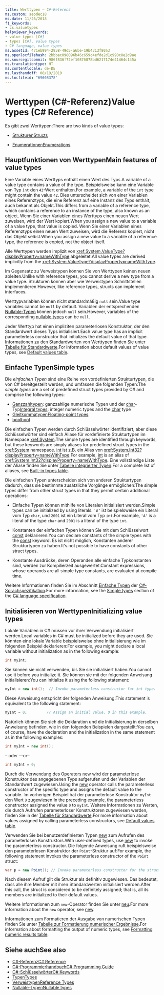 ```yaml
---
title: Werttypen – C#-Referenz
ms.custom: seodec18
ms.date: 11/26/2018
f1_keywords:
- cs.valuetypes
helpviewer_keywords:
- value types [C#]
- types [C#], value types
- C# language, value types
ms.assetid: 471eb994-2958-49d5-a6be-19b4313f80a3
ms.openlocfilehash: 2bbbac098096b46c659c4efde2d1c998c8e2d9ae
ms.sourcegitcommit: 986f836f72ef10876878bd6217174e41464c145a
ms.translationtype: HT
ms.contentlocale: de-DE
ms.lasthandoff: 08/19/2019
ms.locfileid: "69608378"
---
```

# <a name="value-types-c-reference"></a><span data-ttu-id="148b1-102">Werttypen (C#-Referenz)</span><span class="sxs-lookup"><span data-stu-id="148b1-102">Value types (C# Reference)</span></span>

<span data-ttu-id="148b1-103">Es gibt zwei Werttypen:</span><span class="sxs-lookup"><span data-stu-id="148b1-103">There are two kinds of value types:</span></span>

- [<span data-ttu-id="148b1-104">Strukturen</span><span class="sxs-lookup"><span data-stu-id="148b1-104">Structs</span></span>](struct.md)

- [<span data-ttu-id="148b1-105">Enumerationen</span><span class="sxs-lookup"><span data-stu-id="148b1-105">Enumerations</span></span>](enum.md)

## <a name="main-features-of-value-types"></a><span data-ttu-id="148b1-106">Hauptfunktionen von Werttypen</span><span class="sxs-lookup"><span data-stu-id="148b1-106">Main features of value types</span></span>

<span data-ttu-id="148b1-107">Eine Variable eines Werttyps enthält einen Wert des Typs.</span><span class="sxs-lookup"><span data-stu-id="148b1-107">A variable of a value type contains a value of the type.</span></span> <span data-ttu-id="148b1-108">Beispielsweise kann eine Variable von Typ `int` den `42`-Wert enthalten.</span><span class="sxs-lookup"><span data-stu-id="148b1-108">For example, a variable of the `int` type might contain the value `42`.</span></span> <span data-ttu-id="148b1-109">Dies unterscheidet sich von einer Variablen eines Referenztyps, die eine Referenz auf eine Instanz des Typs enthält, auch bekannt als Objekt.</span><span class="sxs-lookup"><span data-stu-id="148b1-109">This differs from a variable of a reference type, which contains a reference to an instance of the type, also known as an object.</span></span> <span data-ttu-id="148b1-110">Wenn Sie einer Variablen eines Werttyps einen neuen Wert zuweisen, wird der Wert kopiert.</span><span class="sxs-lookup"><span data-stu-id="148b1-110">When you assign a new value to a variable of a value type, that value is copied.</span></span> <span data-ttu-id="148b1-111">Wenn Sie einer Variablen eines Referenztyps einen neuen Wert zuweisen, wird die Referenz kopiert, nicht das Objekt selbst.</span><span class="sxs-lookup"><span data-stu-id="148b1-111">When you assign a new value to a variable of a reference type, the reference is copied, not the object itself.</span></span>

<span data-ttu-id="148b1-112">Alle Werttypen werden implizit von <xref:System.ValueType?displayProperty=nameWithType> abgeleitet.</span><span class="sxs-lookup"><span data-stu-id="148b1-112">All value types are derived implicitly from the <xref:System.ValueType?displayProperty=nameWithType>.</span></span>

<span data-ttu-id="148b1-113">Im Gegensatz zu Verweistypen können Sie von Werttypen keinen neuen ableiten.</span><span class="sxs-lookup"><span data-stu-id="148b1-113">Unlike with reference types, you cannot derive a new type from a value type.</span></span> <span data-ttu-id="148b1-114">Strukturen können aber wie Verweistypen Schnittstellen implementieren.</span><span class="sxs-lookup"><span data-stu-id="148b1-114">However, like reference types, structs can implement interfaces.</span></span>

<span data-ttu-id="148b1-115">Werttypvariablen können nicht standardmäßig `null` sein.</span><span class="sxs-lookup"><span data-stu-id="148b1-115">Value type variables cannot be `null` by default.</span></span> <span data-ttu-id="148b1-116">Variablen der entsprechenden [Nullable-Typen](../../programming-guide/nullable-types/index.md) können jedoch `null` sein.</span><span class="sxs-lookup"><span data-stu-id="148b1-116">However, variables of the corresponding [nullable types](../../programming-guide/nullable-types/index.md) can be `null`.</span></span>

<span data-ttu-id="148b1-117">Jeder Werttyp hat einen impliziten parameterlosen Konstruktor, der den Standardwert dieses Typs initialisiert.</span><span class="sxs-lookup"><span data-stu-id="148b1-117">Each value type has an implicit parameterless constructor that initializes the default value of that type.</span></span> <span data-ttu-id="148b1-118">Informationen zu den Standardwerten von Werttypen finden Sie unter [Tabelle für Standardwerte](default-values-table.md).</span><span class="sxs-lookup"><span data-stu-id="148b1-118">For information about default values of value types, see [Default values table](default-values-table.md).</span></span>

## <a name="simple-types"></a><span data-ttu-id="148b1-119">Einfache Typen</span><span class="sxs-lookup"><span data-stu-id="148b1-119">Simple types</span></span>

<span data-ttu-id="148b1-120">Die *einfachen Typen* sind eine Reihe von vordefinierten Strukturtypen, die von C# bereitgestellt werden, und umfassen die folgenden Typen:</span><span class="sxs-lookup"><span data-stu-id="148b1-120">The *simple types* are a set of predefined struct types provided by C# and comprise the following types:</span></span>

- <span data-ttu-id="148b1-121">[Ganzzahltypen](../builtin-types/integral-numeric-types.md): ganzzahlige numerische Typen und der [char](char.md)-Typ</span><span class="sxs-lookup"><span data-stu-id="148b1-121">[Integral types](../builtin-types/integral-numeric-types.md): integer numeric types and the [char](char.md) type</span></span>
- [<span data-ttu-id="148b1-122">Gleitkommatypen</span><span class="sxs-lookup"><span data-stu-id="148b1-122">Floating-point types</span></span>](../builtin-types/floating-point-numeric-types.md)
- [<span data-ttu-id="148b1-123">bool</span><span class="sxs-lookup"><span data-stu-id="148b1-123">bool</span></span>](bool.md)

<span data-ttu-id="148b1-124">Die einfachen Typen werden durch Schlüsselwörter identifiziert, aber diese Schlüsselwörter sind einfach Aliase für vordefinierte Strukturtypen im Namespace <xref:System>.</span><span class="sxs-lookup"><span data-stu-id="148b1-124">The simple types are identified through keywords, but these keywords are simply aliases for predefined struct types in the <xref:System> namespace.</span></span> <span data-ttu-id="148b1-125">[int](../builtin-types/integral-numeric-types.md) ist z.B. ein Alias von <xref:System.Int32?displayProperty=nameWithType>.</span><span class="sxs-lookup"><span data-stu-id="148b1-125">For example, [int](../builtin-types/integral-numeric-types.md) is an alias of <xref:System.Int32?displayProperty=nameWithType>.</span></span> <span data-ttu-id="148b1-126">Eine vollständige Liste der Aliase finden Sie unter [Tabelle integrierter Typen](built-in-types-table.md).</span><span class="sxs-lookup"><span data-stu-id="148b1-126">For a complete list of aliases, see [Built-in types table](built-in-types-table.md).</span></span>

<span data-ttu-id="148b1-127">Die einfachen Typen unterscheiden sich von anderen Strukturtypen dadurch, dass sie bestimmte zusätzliche Vorgänge ermöglichen:</span><span class="sxs-lookup"><span data-stu-id="148b1-127">The simple types differ from other struct types in that they permit certain additional operations:</span></span>

- <span data-ttu-id="148b1-128">Einfache Typen können mithilfe von Literalen initialisiert werden.</span><span class="sxs-lookup"><span data-stu-id="148b1-128">Simple types can be initialized by using literals.</span></span> <span data-ttu-id="148b1-129">`'A'` ist beispielsweise ein Literal vom Typ `char`, und `2001` ist ein Literal vom Typ `int`.</span><span class="sxs-lookup"><span data-stu-id="148b1-129">For example, `'A'` is a literal of the type `char` and `2001` is a literal of the type `int`.</span></span>

- <span data-ttu-id="148b1-130">Konstanten der einfachen Typen können Sie mit dem Schlüsselwort [const](const.md) deklarieren.</span><span class="sxs-lookup"><span data-stu-id="148b1-130">You can declare constants of the simple types with the [const](const.md) keyword.</span></span> <span data-ttu-id="148b1-131">Es ist nicht möglich, Konstanten anderer Strukturtypen zu haben.</span><span class="sxs-lookup"><span data-stu-id="148b1-131">It's not possible to have constants of other struct types.</span></span>

- <span data-ttu-id="148b1-132">Konstante Ausdrücke, deren Operanden alle einfache Typkonstanten sind, werden zur Kompilierzeit ausgewertet.</span><span class="sxs-lookup"><span data-stu-id="148b1-132">Constant expressions, whose operands are all simple type constants, are evaluated at compile time.</span></span>

<span data-ttu-id="148b1-133">Weitere Informationen finden Sie im Abschnitt [Einfache Typen](~/_csharplang/spec/types.md#simple-types) der [C#-Sprachspezifikation](../language-specification/index.md).</span><span class="sxs-lookup"><span data-stu-id="148b1-133">For more information, see the [Simple types](~/_csharplang/spec/types.md#simple-types) section of the [C# language specification](../language-specification/index.md).</span></span>

## <a name="initializing-value-types"></a><span data-ttu-id="148b1-134">Initialisieren von Werttypen</span><span class="sxs-lookup"><span data-stu-id="148b1-134">Initializing value types</span></span>

<span data-ttu-id="148b1-135">Lokale Variablen in C# müssen vor ihrer Verwendung initialisiert werden.</span><span class="sxs-lookup"><span data-stu-id="148b1-135">Local variables in C# must be initialized before they are used.</span></span> <span data-ttu-id="148b1-136">Sie könnten eine lokale Variable beispielsweise ohne Initialisierung wie im folgenden Beispiel deklarieren:</span><span class="sxs-lookup"><span data-stu-id="148b1-136">For example, you might declare a local variable without initialization as in the following example:</span></span>

```csharp
int myInt;
```

<span data-ttu-id="148b1-137">Sie können sie nicht verwenden, bis Sie sie initialisiert haben.</span><span class="sxs-lookup"><span data-stu-id="148b1-137">You cannot use it before you initialize it.</span></span> <span data-ttu-id="148b1-138">Sie können sie mit der folgenden Anweisung initialisieren:</span><span class="sxs-lookup"><span data-stu-id="148b1-138">You can initialize it using the following statement:</span></span>

```csharp
myInt = new int();  // Invoke parameterless constructor for int type.
```

<span data-ttu-id="148b1-139">Diese Anweisung entspricht der folgenden Anweisung:</span><span class="sxs-lookup"><span data-stu-id="148b1-139">This statement is equivalent to the following statement:</span></span>

```csharp
myInt = 0;         // Assign an initial value, 0 in this example.
```

<span data-ttu-id="148b1-140">Natürlich können Sie sich die Deklaration und die Initialisierung in derselben Anweisung befinden, wie in den folgenden Beispielen dargestellt:</span><span class="sxs-lookup"><span data-stu-id="148b1-140">You can, of course, have the declaration and the initialization in the same statement as in the following examples:</span></span>

```csharp
int myInt = new int();
```

<span data-ttu-id="148b1-141">– oder –</span><span class="sxs-lookup"><span data-stu-id="148b1-141">–or–</span></span>

```csharp
int myInt = 0;
```

<span data-ttu-id="148b1-142">Durch die Verwendung des Operators [new](../operators/new-operator.md) wird der parameterlose Konstruktor des angegebenen Typs aufgerufen und der Variablen der Standardwert zugewiesen.</span><span class="sxs-lookup"><span data-stu-id="148b1-142">Using the [new](../operators/new-operator.md) operator calls the parameterless constructor of the specific type and assigns the default value to the variable.</span></span> <span data-ttu-id="148b1-143">Im vorherigen Beispiel hat der parameterlose Konstruktor `myInt` den Wert `0` zugewiesen.</span><span class="sxs-lookup"><span data-stu-id="148b1-143">In the preceding example, the parameterless constructor assigned the value `0` to `myInt`.</span></span> <span data-ttu-id="148b1-144">Weitere Informationen zu Werten, die durch Aufrufen parameterloser Konstruktoren zugewiesen werden, finden Sie in der [Tabelle für Standardwerte](default-values-table.md).</span><span class="sxs-lookup"><span data-stu-id="148b1-144">For more information about values assigned by calling parameterless constructors, see [Default values table](default-values-table.md).</span></span>

<span data-ttu-id="148b1-145">Verwenden Sie bei benutzerdefinierten Typen [new](../operators/new-operator.md) zum Aufrufen des parameterlosen Konstruktors.</span><span class="sxs-lookup"><span data-stu-id="148b1-145">With user-defined types, use [new](../operators/new-operator.md) to invoke the parameterless constructor.</span></span> <span data-ttu-id="148b1-146">Die folgende Anweisung ruft beispielsweise den parameterlosen Konstruktor der `Point`-Struktur auf:</span><span class="sxs-lookup"><span data-stu-id="148b1-146">For example, the following statement invokes the parameterless constructor of the `Point` struct:</span></span>

```csharp
var p = new Point(); // Invoke parameterless constructor for the struct.
```

<span data-ttu-id="148b1-147">Nach diesem Aufruf gilt die Struktur als definitiv zugewiesen. Das bedeutet, dass alle ihre Member mit ihren Standardwerten initialisiert werden.</span><span class="sxs-lookup"><span data-stu-id="148b1-147">After this call, the struct is considered to be definitely assigned; that is, all its members are initialized to their default values.</span></span>

<span data-ttu-id="148b1-148">Weitere Informationen zum `new`-Operator finden Sie unter [neu](../operators/new-operator.md).</span><span class="sxs-lookup"><span data-stu-id="148b1-148">For more information about the `new` operator, see [new](../operators/new-operator.md).</span></span>

<span data-ttu-id="148b1-149">Informationen zum Formatieren der Ausgabe von numerischen Typen finden Sie unter [Tabelle zur Formatierung numerischer Ergebnisse](formatting-numeric-results-table.md).</span><span class="sxs-lookup"><span data-stu-id="148b1-149">For information about formatting the output of numeric types, see [Formatting numeric results table](formatting-numeric-results-table.md).</span></span>

## <a name="see-also"></a><span data-ttu-id="148b1-150">Siehe auch</span><span class="sxs-lookup"><span data-stu-id="148b1-150">See also</span></span>

- [<span data-ttu-id="148b1-151">C#-Referenz</span><span class="sxs-lookup"><span data-stu-id="148b1-151">C# Reference</span></span>](../index.md)
- [<span data-ttu-id="148b1-152">C#-Programmierhandbuch</span><span class="sxs-lookup"><span data-stu-id="148b1-152">C# Programming Guide</span></span>](../../programming-guide/index.md)
- [<span data-ttu-id="148b1-153">C#-Schlüsselwörter</span><span class="sxs-lookup"><span data-stu-id="148b1-153">C# Keywords</span></span>](index.md)
- [<span data-ttu-id="148b1-154">Typen</span><span class="sxs-lookup"><span data-stu-id="148b1-154">Types</span></span>](types.md)
- [<span data-ttu-id="148b1-155">Verweistypen</span><span class="sxs-lookup"><span data-stu-id="148b1-155">Reference Types</span></span>](reference-types.md)
- [<span data-ttu-id="148b1-156">Nullable-Typen</span><span class="sxs-lookup"><span data-stu-id="148b1-156">Nullable types</span></span>](../../programming-guide/nullable-types/index.md)
